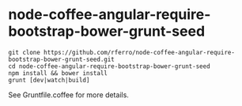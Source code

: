 # node-coffee-angular-require-bootstrap-bower-grunt-seed #

```
git clone https://github.com/rferro/node-coffee-angular-require-bootstrap-bower-grunt-seed.git
cd node-coffee-angular-require-bootstrap-bower-grunt-seed
npm install && bower install
grunt [dev|watch|build]
```

See Gruntfile.coffee for more details.
